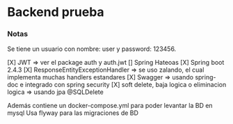# Backend prueba

### Notas

Se tiene un usuario con nombre: user y password: 123456.

[X]	JWT => ver el package auth y auth.jwt
[]	Spring Hateoas
[X]	Spring boot 2.4.3
[X]	ResponseEntityExceptionHandler => se uso zalando, el cual implementa muchas handlers estandares
[X]	Swagger => usando spring-doc e integrado con spring security
[X] soft delete, baja logica o eliminacion logica => usando jpa @SQLDelete

Además contiene un docker-compose.yml para poder levantar la BD en mysql
Usa flyway para las migraciones de BD